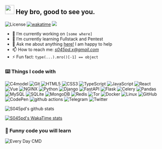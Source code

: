 ## <img src="https://emojis.slackmojis.com/emojis/images/1531849430/4246/blob-sunglasses.gif?1531849430" width="30"/> Hey bro, good to see you.

![License](https://img.shields.io/badge/License-MIT-blue.svg)
[![wakatime](https://wakatime.com/badge/user/018b0028-d17a-45dd-9139-bf4d13f97115.svg)](https://wakatime.com/@018b0028-d17a-45dd-9139-bf4d13f97115)
![](https://komarev.com/ghpvc/?username=s045pd)

- 🔭 I’m currently working on `[some where]`
- 🌱 I’m currently learning Fullstack and Pentest
- 💬 Ask me about anything [here!](https://github.com/s045pd/s045pd/issues/1) I am happy to help
- 📫 How to reach me: *s045pd.x@gmail.com*
- ⚡ Fun fact: `type(...).mro()[-1] == object`

### ⌨️ Things I code with

<p>
<img alt="C4model" src="https://img.shields.io/badge/-C4model-1DA1F2?style=flat-square&logoColor=white" />
<img alt="Git" src="https://img.shields.io/badge/-Git-F05032?style=flat-square&logo=git&logoColor=white" />

<img alt="HTML5" src="https://img.shields.io/badge/-HTML5-E34F26?style=flat-square&logo=HTML5&logoColor=white" />
<img alt="CSS3" src="https://img.shields.io/badge/-CSS3-F7DF1E?style=flat-square&logo=CSS3&logoColor=white" />
<img alt="TypeScript" src="https://img.shields.io/badge/-TypeScript-007ACC?style=flat-square&logo=TypeScript&logoColor=white" />
<img alt="JavaScript" src="https://img.shields.io/badge/-JavaScript-F7DF1E?style=flat-square&logo=JavaScript&logoColor=white" />

<img alt="React" src="https://img.shields.io/badge/-React-45b8d8?style=flat-square&logo=react&logoColor=white" />
<img alt="Vue" src="https://img.shields.io/badge/-Vue-4FC08D?style=flat-square&logo=vue.js&logoColor=white" />

<img alt="NGINX" src="https://img.shields.io/badge/-NGINX-269539?style=flat-square&logo=NGINX&logoColor=white" />

<img alt="Python" src="https://img.shields.io/badge/-Python-3776AB?style=flat-square&logo=python&logoColor=white" />

<img alt="Django" src="https://img.shields.io/badge/-Django-092E20?style=flat-square&logo=Django&logoColor=white" />
<img alt="FastAPI" src="https://img.shields.io/badge/FastAPI-009688?style=flat-square&logo=FastAPI&logoColor=white" />
<img alt="Flask" src="https://img.shields.io/badge/-Flask-000000?style=flat-square&logo=Flask&logoColor=white" />
<img alt="Celery" src="https://img.shields.io/badge/-Celery-37814A?style=flat-square&logo=Celery&logoColor=white" />
<img alt="Pandas" src="https://img.shields.io/badge/-pandas-150458?style=flat-square&logo=pandas&logoColor=white" />

<img alt="MySQL" src="https://img.shields.io/badge/-MySQL-4479A1?style=flat-square&logo=MySQL&logoColor=white" />
<img alt="SQLite" src="https://img.shields.io/badge/-SQLite-003B57?style=flat-square&logo=SQLite&logoColor=white" />
<img alt="MongoDB" src="https://img.shields.io/badge/-MongoDB-47A248?style=flat-square&logo=MongoDB&logoColor=white" />
<img alt="Redis" src="https://img.shields.io/badge/-Redis-DC382D?style=flat-square&logo=Redis&logoColor=white" />

<img alt="Tor" src="https://img.shields.io/badge/-Tor-7E4798?style=flat-square&logo=Tor&logoColor=white" />
<img alt="Docker" src="https://img.shields.io/badge/-Docker-46a2f1?style=flat-square&logo=docker&logoColor=white" />
<img alt="Linux" src="https://img.shields.io/badge/-Linux-FCC624?style=flat-square&logo=Linux&logoColor=white" />

<img alt="GitHub" src="https://img.shields.io/badge/-GitHub-181717?style=flat-square&logo=GitHub&logoColor=white" />
<img alt="CodePen" src="https://img.shields.io/badge/-CodePen-000000?style=flat-square&logo=CodePen&logoColor=white" />

<img alt="github actions" src="https://img.shields.io/badge/-Github_Actions-2088FF?style=flat-square&logo=github-actions&logoColor=white" />

<img alt="Telegram" src="https://img.shields.io/badge/-Telegram-2CA5E0?style=flat-square&logo=Telegram&logoColor=white" />
<img alt="Twitter" src="https://img.shields.io/badge/-Twitter-1DA1F2?style=flat-square&logo=Twitter&logoColor=white" />



</p>

![S045pd's github stats](https://github-readme-stats.vercel.app/api?username=s045pd&show_icons=true&theme=aura)

[![S045pd's WakaTime stats](https://github-readme-stats.vercel.app/api/wakatime?username=broindarkside&layout=compact)](https://github.com/anuraghazra/github-readme-stats)


### 🤡 Funny code you will learn

![Every Day CMD](https://pyocean.com/every_day_cmd/png) 

